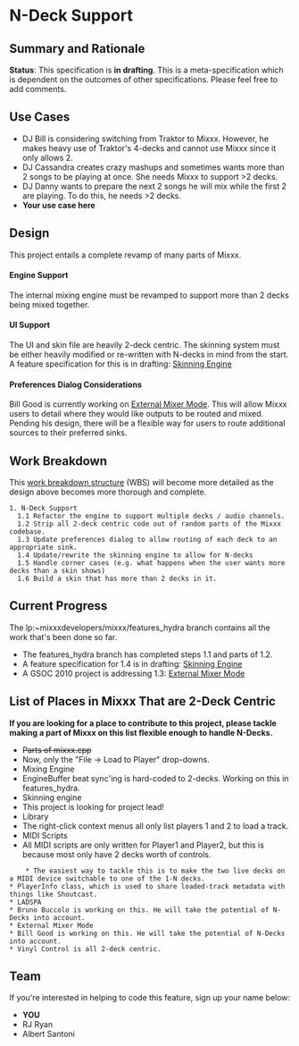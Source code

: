 # N-Deck Support

## Summary and Rationale

**Status**: This specification is **in drafting**. This is a
meta-specification which is dependent on the outcomes of other
specifications. Please feel free to add comments.

## Use Cases

  - DJ Bill is considering switching from Traktor to Mixxx. However, he
    makes heavy use of Traktor's 4-decks and cannot use Mixxx since it
    only allows 2. 
  - DJ Cassandra creates crazy mashups and sometimes wants more than 2
    songs to be playing at once. She needs Mixxx to support \>2 decks.
  - DJ Danny wants to prepare the next 2 songs he will mix while the
    first 2 are playing. To do this, he needs \>2 decks.
  - **Your use case here**

## Design

This project entails a complete revamp of many parts of Mixxx.

#### Engine Support

The internal mixing engine must be revamped to support more than 2 decks
being mixed together.

#### UI Support

The UI and skin file are heavily 2-deck centric. The skinning system
must be either heavily modified or re-written with N-decks in mind from
the start. A feature specification for this is in drafting: [Skinning
Engine](skinning_engine)

#### Preferences Dialog Considerations

Bill Good is currently working on [External Mixer
Mode](gsoc2010_dvs_mode). This will allow Mixxx users to detail where
they would like outputs to be routed and mixed. Pending his design,
there will be a flexible way for users to route additional sources to
their preferred sinks.

## Work Breakdown

This [work breakdown
structure](http://en.wikipedia.org/wiki/Work_breakdown_structure) (WBS)
will become more detailed as the design above becomes more thorough and
complete.

    1. N-Deck Support
      1.1 Refactor the engine to support multiple decks / audio channels.
      1.2 Strip all 2-deck centric code out of random parts of the Mixxx codebase.
      1.3 Update preferences dialog to allow routing of each deck to an appropriate sink.
      1.4 Update/rewrite the skinning engine to allow for N-decks 
      1.5 Handle corner cases (e.g. what happens when the user wants more decks than a skin shows)
      1.6 Build a skin that has more than 2 decks in it.

## Current Progress

The lp:\~mixxxdevelopers/mixxx/features\_hydra branch contains all the
work that's been done so far.

  - The features\_hydra branch has completed steps 1.1 and parts of 1.2.
  - A feature specification for 1.4 is in drafting: [Skinning
    Engine](skinning_engine)
  - A GSOC 2010 project is addressing 1.3: [External Mixer
    Mode](gsoc2010_dvs_mode)

## List of Places in Mixxx That are 2-Deck Centric

**If you are looking for a place to contribute to this project, please
tackle making a part of Mixxx on this list flexible enough to handle
N-Decks.**

  - ~~Parts of mixxx.cpp~~
  - Now, only the "File -\> Load to Player" drop-downs.
  - Mixing Engine
  - EngineBuffer beat sync'ing is hard-coded to 2-decks. Working on this
    in features\_hydra.
  - Skinning engine
  - This project is looking for project lead\!
  - Library
  - The right-click context menus all only list players 1 and 2 to load
    a track.
  - MIDI Scripts
  - All MIDI scripts are only written for Player1 and Player2, but this
    is because most only have 2 decks worth of controls.

<!-- end list -->

``` 
    * The easiest way to tackle this is to make the two live decks on a MIDI device switchable to one of the 1-N decks.
* PlayerInfo class, which is used to share loaded-track metadata with things like Shoutcast. 
* LADSPA
* Bruno Buccolo is working on this. He will take the potential of N-Decks into account.
* External Mixer Mode
* Bill Good is working on this. He will take the potential of N-Decks into account.
* Vinyl Control is all 2-deck centric.

```

## Team

If you're interested in helping to code this feature, sign up your name
below:

  - **YOU**
  - RJ Ryan
  - Albert Santoni
